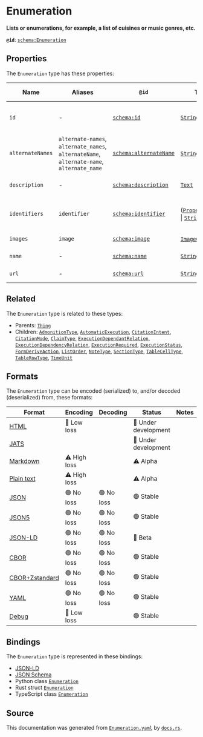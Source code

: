 # Enumeration

**Lists or enumerations, for example, a list of cuisines or music genres, etc.**

**`@id`**: [`schema:Enumeration`](https://schema.org/Enumeration)

## Properties

The `Enumeration` type has these properties:

| Name             | Aliases                                                                                   | `@id`                                                      | Type                                                                                                                                                                                                                 | Description                                   | Inherited from                                                                                   |
| ---------------- | ----------------------------------------------------------------------------------------- | ---------------------------------------------------------- | -------------------------------------------------------------------------------------------------------------------------------------------------------------------------------------------------------------------- | --------------------------------------------- | ------------------------------------------------------------------------------------------------ |
| `id`             | -                                                                                         | [`schema:id`](https://schema.org/id)                       | [`String`](https://github.com/stencila/stencila/blob/main/docs/reference/schema/data/string.md)                                                                                                                      | The identifier for this item.                 | [`Entity`](https://github.com/stencila/stencila/blob/main/docs/reference/schema/other/entity.md) |
| `alternateNames` | `alternate-names`, `alternate_names`, `alternateName`, `alternate-name`, `alternate_name` | [`schema:alternateName`](https://schema.org/alternateName) | [`String`](https://github.com/stencila/stencila/blob/main/docs/reference/schema/data/string.md)*                                                                                                                     | Alternate names (aliases) for the item.       | [`Thing`](https://github.com/stencila/stencila/blob/main/docs/reference/schema/other/thing.md)   |
| `description`    | -                                                                                         | [`schema:description`](https://schema.org/description)     | [`Text`](https://github.com/stencila/stencila/blob/main/docs/reference/schema/prose/text.md)                                                                                                                         | A description of the item.                    | [`Thing`](https://github.com/stencila/stencila/blob/main/docs/reference/schema/other/thing.md)   |
| `identifiers`    | `identifier`                                                                              | [`schema:identifier`](https://schema.org/identifier)       | ([`PropertyValue`](https://github.com/stencila/stencila/blob/main/docs/reference/schema/other/property-value.md) \| [`String`](https://github.com/stencila/stencila/blob/main/docs/reference/schema/data/string.md))* | Any kind of identifier for any kind of Thing. | [`Thing`](https://github.com/stencila/stencila/blob/main/docs/reference/schema/other/thing.md)   |
| `images`         | `image`                                                                                   | [`schema:image`](https://schema.org/image)                 | [`ImageObject`](https://github.com/stencila/stencila/blob/main/docs/reference/schema/works/image-object.md)*                                                                                                         | Images of the item.                           | [`Thing`](https://github.com/stencila/stencila/blob/main/docs/reference/schema/other/thing.md)   |
| `name`           | -                                                                                         | [`schema:name`](https://schema.org/name)                   | [`String`](https://github.com/stencila/stencila/blob/main/docs/reference/schema/data/string.md)                                                                                                                      | The name of the item.                         | [`Thing`](https://github.com/stencila/stencila/blob/main/docs/reference/schema/other/thing.md)   |
| `url`            | -                                                                                         | [`schema:url`](https://schema.org/url)                     | [`String`](https://github.com/stencila/stencila/blob/main/docs/reference/schema/data/string.md)                                                                                                                      | The URL of the item.                          | [`Thing`](https://github.com/stencila/stencila/blob/main/docs/reference/schema/other/thing.md)   |

## Related

The `Enumeration` type is related to these types:

- Parents: [`Thing`](https://github.com/stencila/stencila/blob/main/docs/reference/schema/other/thing.md)
- Children: [`AdmonitionType`](https://github.com/stencila/stencila/blob/main/docs/reference/schema/prose/admonition-type.md), [`AutomaticExecution`](https://github.com/stencila/stencila/blob/main/docs/reference/schema/flow/automatic-execution.md), [`CitationIntent`](https://github.com/stencila/stencila/blob/main/docs/reference/schema/prose/citation-intent.md), [`CitationMode`](https://github.com/stencila/stencila/blob/main/docs/reference/schema/prose/citation-mode.md), [`ClaimType`](https://github.com/stencila/stencila/blob/main/docs/reference/schema/works/claim-type.md), [`ExecutionDependantRelation`](https://github.com/stencila/stencila/blob/main/docs/reference/schema/flow/execution-dependant-relation.md), [`ExecutionDependencyRelation`](https://github.com/stencila/stencila/blob/main/docs/reference/schema/flow/execution-dependency-relation.md), [`ExecutionRequired`](https://github.com/stencila/stencila/blob/main/docs/reference/schema/flow/execution-required.md), [`ExecutionStatus`](https://github.com/stencila/stencila/blob/main/docs/reference/schema/flow/execution-status.md), [`FormDeriveAction`](https://github.com/stencila/stencila/blob/main/docs/reference/schema/flow/form-derive-action.md), [`ListOrder`](https://github.com/stencila/stencila/blob/main/docs/reference/schema/prose/list-order.md), [`NoteType`](https://github.com/stencila/stencila/blob/main/docs/reference/schema/prose/note-type.md), [`SectionType`](https://github.com/stencila/stencila/blob/main/docs/reference/schema/prose/section-type.md), [`TableCellType`](https://github.com/stencila/stencila/blob/main/docs/reference/schema/works/table-cell-type.md), [`TableRowType`](https://github.com/stencila/stencila/blob/main/docs/reference/schema/works/table-row-type.md), [`TimeUnit`](https://github.com/stencila/stencila/blob/main/docs/reference/schema/data/time-unit.md)

## Formats

The `Enumeration` type can be encoded (serialized) to, and/or decoded (deserialized) from, these formats:

| Format                                                                                             | Encoding         | Decoding     | Status                 | Notes |
| -------------------------------------------------------------------------------------------------- | ---------------- | ------------ | ---------------------- | ----- |
| [HTML](https://github.com/stencila/stencila/blob/main/docs/reference/formats/html.md)              | 🔷 Low loss       |              | 🚧 Under development    |       |
| [JATS](https://github.com/stencila/stencila/blob/main/docs/reference/formats/jats.md)              |                  |              | 🚧 Under development    |       |
| [Markdown](https://github.com/stencila/stencila/blob/main/docs/reference/formats/markdown.md)      | ⚠️ High loss     |              | ⚠️ Alpha               |       |
| [Plain text](https://github.com/stencila/stencila/blob/main/docs/reference/formats/text.md)        | ⚠️ High loss     |              | ⚠️ Alpha               |       |
| [JSON](https://github.com/stencila/stencila/blob/main/docs/reference/formats/json.md)              | 🟢 No loss        | 🟢 No loss    | 🟢 Stable               |       |
| [JSON5](https://github.com/stencila/stencila/blob/main/docs/reference/formats/json5.md)            | 🟢 No loss        | 🟢 No loss    | 🟢 Stable               |       |
| [JSON-LD](https://github.com/stencila/stencila/blob/main/docs/reference/formats/jsonld.md)         | 🟢 No loss        | 🟢 No loss    | 🔶 Beta                 |       |
| [CBOR](https://github.com/stencila/stencila/blob/main/docs/reference/formats/cbor.md)              | 🟢 No loss        | 🟢 No loss    | 🟢 Stable               |       |
| [CBOR+Zstandard](https://github.com/stencila/stencila/blob/main/docs/reference/formats/cborzst.md) | 🟢 No loss        | 🟢 No loss    | 🟢 Stable               |       |
| [YAML](https://github.com/stencila/stencila/blob/main/docs/reference/formats/yaml.md)              | 🟢 No loss        | 🟢 No loss    | 🟢 Stable               |       |
| [Debug](https://github.com/stencila/stencila/blob/main/docs/reference/formats/debug.md)            | 🔷 Low loss       |              | 🟢 Stable               |       |

## Bindings

The `Enumeration` type is represented in these bindings:

- [JSON-LD](https://stencila.org/Enumeration.jsonld)
- [JSON Schema](https://stencila.org/Enumeration.schema.json)
- Python class [`Enumeration`](https://github.com/stencila/stencila/blob/main/python/python/stencila/types/enumeration.py)
- Rust struct [`Enumeration`](https://github.com/stencila/stencila/blob/main/rust/schema/src/types/enumeration.rs)
- TypeScript class [`Enumeration`](https://github.com/stencila/stencila/blob/main/typescript/src/types/Enumeration.ts)

## Source

This documentation was generated from [`Enumeration.yaml`](https://github.com/stencila/stencila/blob/main/schema/Enumeration.yaml) by [`docs.rs`](https://github.com/stencila/stencila/blob/main/rust/schema-gen/src/docs.rs).
